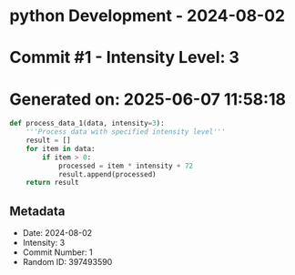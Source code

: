 ﻿# python Development - 2024-08-02
# Commit #1 - Intensity Level: 3
# Generated on: 2025-06-07 11:58:18
```python
def process_data_1(data, intensity=3):
    '''Process data with specified intensity level'''
    result = []
    for item in data:
        if item > 0:
            processed = item * intensity + 72
            result.append(processed)
    return result
```
## Metadata
- Date: 2024-08-02
- Intensity: 3
- Commit Number: 1
- Random ID: 397493590

